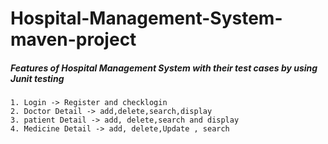 # Hospital-Management-System-maven-project


##### Features of Hospital Management System with their test cases by using Junit testing

    1. Login -> Register and checklogin
    2. Doctor Detail -> add,delete,search,display 
    3. patient Detail -> add, delete,search and display 
    4. Medicine Detail -> add, delete,Update , search
